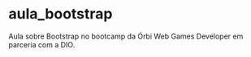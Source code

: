 # aula_bootstrap
Aula sobre Bootstrap no bootcamp da Órbi Web Games Developer em parceria com a DIO.
